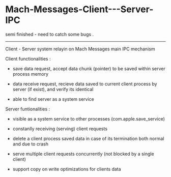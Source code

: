 # Mach-Messages-Client---Server-IPC

semi finished - need to catch some bugs .	

----------------------------------------------------------------------------------


Client - Server system relayin on Mach Messages main IPC mechanism 


Client functionalities :


 - save data request, accept data chunk (pointer) to be saved within server process memory   

 - data receive request, recieve data saved to current client process by server (if exist), and verify its identical   

 - able to find server as a system service 


Server funtionalities : 

- visible as a system service to other processes (com.apple.save_service) 

- constanlly receiving (serving) client requests

- delete a client process saved data in case of its termination both normal and due to crash   

- serve multiple client requests concurrently (not blocked by a single client)     

- support copy on write optimizations for clients data  



